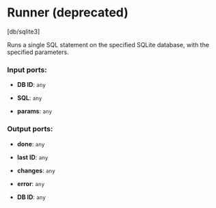 # Runner (deprecated)

[db/sqlite3]

Runs a single SQL statement on the specified SQLite database, with the specified parameters.

### Input ports:

* __DB ID__: `any`


* __SQL__: `any`


* __params__: `any`

### Output ports:

* __done__: `any`


* __last ID__: `any`


* __changes__: `any`


* __error__: `any`


* __DB ID__: `any`

